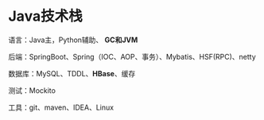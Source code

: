 # Java技术栈



语言：Java主，Python辅助、 **GC和JVM**

后端：SpringBoot、Spring（IOC、AOP、事务）、Mybatis、HSF(RPC)、netty

数据库：MySQL、TDDL、**HBase**、缓存

测试：Mockito

工具：git、maven、IDEA、Linux


